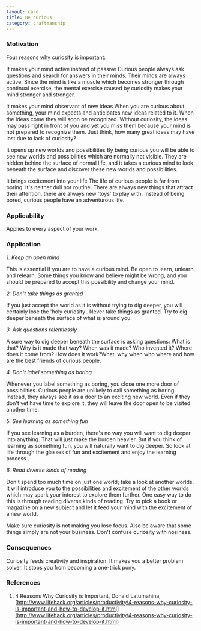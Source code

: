 ```yaml
---
layout: card
title: Be curious
category: craftmanship
---
```


### Motivation

Four reasons why curiosity is important:

It makes your mind active instead of passive
Curious people always ask questions and search for answers in their minds. Their minds are always active. Since the mind is like a muscle which becomes stronger through continual exercise, the mental exercise caused by curiosity makes your mind stronger and stronger.

It makes your mind observant of new ideas
When you are curious about something, your mind expects and anticipates new ideas related to it. When the ideas come they will soon be recognized. Without curiosity, the ideas may pass right in front of you and yet you miss them because your mind is not prepared to recognize them. Just think, how many great ideas may have lost due to lack of curiosity?

It opens up new worlds and possibilities
By being curious you will be able to see new worlds and possibilities which are normally not visible. They are hidden behind the surface of normal life, and it takes a curious mind to look beneath the surface and discover these new worlds and possibilities.

It brings excitement into your life
The life of curious people is far from boring. It's neither dull nor routine. There are always new things that attract their attention, there are always new 'toys' to play with. Instead of being bored, curious people have an adventurous life.

### Applicability

Applies to every aspect of your work.

### Application

*1. Keep an open mind*

This is essential if you are to have a curious mind. Be open to learn, unlearn, and relearn. Some things you know and believe might be wrong, and you should be prepared to accept this possibility and change your mind.

*2. Don't take things as granted*

If you just accept the world as it is without trying to dig deeper, you will certainly lose the 'holy curiosity'. Never take things as granted. Try to dig deeper beneath the surface of what is around you.

*3. Ask questions relentlessly*

A sure way to dig deeper beneath the surface is asking questions: What is that? Why is it made that way? When was it made? Who invented it? Where does it come from? How does it work?What, why when who where and how are the best friends of curious people.

*4. Don't label something as boring*

Whenever you label something as boring, you close one more door of possibilities. Curious people are unlikely to call something as boring. Instead, they always see it as a door to an exciting new world. Even if they don't yet have time to explore it, they will leave the door open to be visited another time.

*5. See learning as something fun*

If you see learning as a burden, there's no way you will want to dig deeper into anything. That will just make the burden heavier. But if you think of learning as something fun, you will naturally want to dig deeper. So look at life through the glasses of fun and excitement and enjoy the learning process..

*6. Read diverse kinds of reading*

Don't spend too much time on just one world; take a look at another worlds. It will introduce you to the possibilities and excitement of the other worlds which may spark your interest to explore them further. One easy way to do this is through reading diverse kinds of reading. Try to pick a book or magazine on a new subject and let it feed your mind with the excitement of a new world.

Make sure curiosity is not making you lose focus. Also be aware that some things simply are not your business. Don't confuse curiosity with nosiness.

### Consequences

Curiosity feeds creativity and inspiration. It makes you a better problem solver. It stops you from becoming a one-trick pony.

### References

1. 4 Reasons Why Curiosity is Important, Donald Latumahina, [http://www.lifehack.org/articles/productivity/4-reasons-why-curiosity-is-important-and-how-to-develop-it.html](http://www.lifehack.org/articles/productivity/4-reasons-why-curiosity-is-important-and-how-to-develop-it.html)

